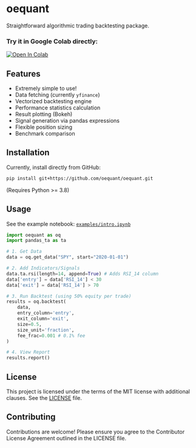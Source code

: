 # oequant

Straightforward algorithmic trading backtesting package.


### Try it in Google Colab directly:
[![Open In Colab](https://colab.research.google.com/assets/colab-badge.svg)](https://colab.research.google.com/github/oequant/oequant/blob/main/examples/intro.ipynb)

## Features
*   Extremely simple to use!
*   Data fetching (currently `yfinance`)
*   Vectorized backtesting engine
*   Performance statistics calculation
*   Result plotting (Bokeh)
*   Signal generation via pandas expressions
*   Flexible position sizing
*   Benchmark comparison

## Installation

Currently, install directly from GitHub:

```bash
pip install git+https://github.com/oequant/oequant.git
```

(Requires Python >= 3.8)

## Usage

See the example notebook: [`examples/intro.ipynb`](./examples/intro.ipynb)

```python
import oequant as oq
import pandas_ta as ta

# 1. Get Data
data = oq.get_data("SPY", start="2020-01-01")

# 2. Add Indicators/Signals
data.ta.rsi(length=14, append=True) # Adds RSI_14 column
data['entry'] = data['RSI_14'] < 30
data['exit'] = data['RSI_14'] > 70

# 3. Run Backtest (using 50% equity per trade)
results = oq.backtest(
    data,
    entry_column='entry',
    exit_column='exit',
    size=0.5, 
    size_unit='fraction',
    fee_frac=0.001 # 0.1% fee
)

# 4. View Report
results.report()
```

## License

This project is licensed under the terms of the MIT license with additional clauses. See the [LICENSE](./LICENSE) file.

## Contributing

Contributions are welcome! Please ensure you agree to the Contributor License Agreement outlined in the LICENSE file. 
